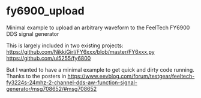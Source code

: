 # fy6900_upload
Minimal example to upload an arbitrary waveform to the FeelTech FY6900 DDS signal generator


This is largely included in two existing projects:
https://github.com/NikkiGirl/FY6xxx/blob/master/FY6xxx.py
https://github.com/ul5255/fy6800

But I wanted to have a minimal example to get quick and dirty code running.
Thanks to the posters in https://www.eevblog.com/forum/testgear/feeltech-fy3224s-24mhz-2-channel-dds-aw-function-signal-generator/msg708652/#msg708652

